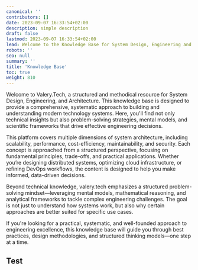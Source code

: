 ```yaml
---
canonical: ''
contributors: []
date: 2023-09-07 16:33:54+02:00
description: simple description
draft: false
lastmod: 2023-09-07 16:33:54+02:00
lead: Welcome to the Knowledge Base for System Design, Engineering and Architecture!
robots: ''
seo: null
summary: ''
title: 'Knowledge Base'
toc: true
weight: 810
---
```


Welcome to Valery.Tech, a structured and methodical resource for System Design, Engineering, and Architecture. This knowledge base is designed to provide a comprehensive, systematic approach to building and understanding modern technology systems. Here, you'll find not only technical insights but also problem-solving strategies, mental models, and scientific frameworks that drive effective engineering decisions.

This platform covers multiple dimensions of system architecture, including scalability, performance, cost-efficiency, maintainability, and security. Each concept is approached from a structured perspective, focusing on fundamental principles, trade-offs, and practical applications. Whether you’re designing distributed systems, optimizing cloud infrastructure, or refining DevOps workflows, the content is designed to help you make informed, data-driven decisions.

Beyond technical knowledge, valery.tech emphasizes a structured problem-solving
mindset—leveraging mental models, mathematical reasoning,
and analytical frameworks to tackle complex engineering challenges.
The goal is not just to understand how systems work,
but also why certain approaches are better suited for specific use cases.

If you're looking for a practical, systematic, and well-founded approach to
engineering excellence, this knowledge base will guide you through best practices, design methodologies, and structured thinking models—one step at a time.

## Test

